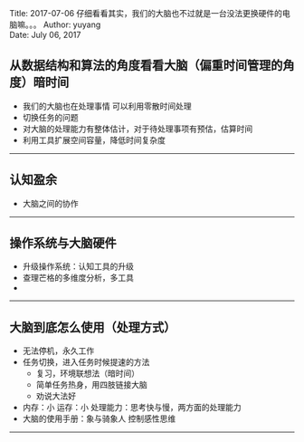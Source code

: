 Title:  2017-07-06  仔细看看其实，我们的大脑也不过就是一台没法更换硬件的电脑嘛。。。
Author: yuyang  
Date:   July 06, 2017  





## 从数据结构和算法的角度看看大脑（偏重时间管理的角度）暗时间
* 我们的大脑也在处理事情  可以利用零散时间处理
* 切换任务的问题  
* 对大脑的处理能力有整体估计，对于待处理事项有预估，估算时间
* 利用工具扩展空间容量，降低时间复杂度


- - - - -


## 认知盈余
* 大脑之间的协作


- - - - -


## 操作系统与大脑硬件
* 升级操作系统：认知工具的升级
* 查理芒格的多维度分析，多工具
* 


- - - - -


## 大脑到底怎么使用（处理方式）
* 无法停机，永久工作
* 任务切换，进入任务时候提速的方法
    * 复习，环境联想法（暗时间）
    * 简单任务热身，用四肢链接大脑
    * 劝说大法好
* 内存：小  运存：小 处理能力：思考快与慢，两方面的处理能力
* 大脑的使用手册：象与骑象人   控制感性思维


- - - - -